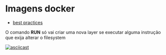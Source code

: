 # Imagens docker

* [best practices](https://docs.docker.com/develop/develop-images/dockerfile_best-practices/)

O comando **RUN** só vai criar uma nova layer se executar alguma instrução que exija alterar o filesystem

[![asciicast](https://asciinema.org/a/F3OPtIj4YltuyiXofxEWjEP3W.svg)](https://asciinema.org/a/F3OPtIj4YltuyiXofxEWjEP3W)
